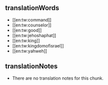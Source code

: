 ## translationWords

* [[en:tw:command]]
* [[en:tw:counselor]]
* [[en:tw:good]]
* [[en:tw:jehoshaphat]]
* [[en:tw:king]]
* [[en:tw:kingdomofisrael]]
* [[en:tw:yahweh]]

## translationNotes

* There are no translation notes for this chunk.
